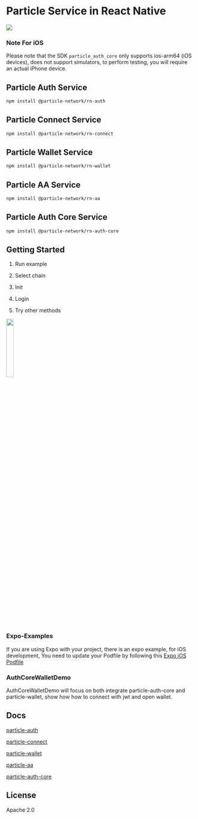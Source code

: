 # Particle Service in React Native

![](https://img.shields.io/npm/v/@particle-network/rn-auth?color=blue&style=round) 

### Note For iOS
Please note that the SDK `particle_auth_core` only supports ios-arm64 (iOS devices), does not support simulators, to perform testing, you will require an actual iPhone device.


## Particle Auth Service
```sh
npm install @particle-network/rn-auth
```

## Particle Connect Service
```sh
npm install @particle-network/rn-connect
```

## Particle Wallet Service
```sh
npm install @particle-network/rn-wallet
```

## Particle AA Service
```sh
npm install @particle-network/rn-aa
```

## Particle Auth Core Service
```sh
npm install @particle-network/rn-auth-core
```

## Getting Started

1. Run example

2. Select chain

3. Init

4. Login

5. Try other methods

<div align="left">
  <img src="https://user-images.githubusercontent.com/18244874/224315719-7c94b6db-3a2f-4ce5-8a40-ea1a11ccc515.gif" width=20% height=20%>
  <br>
  <br>
  <br>
</div>

### Expo-Examples

If you are using Expo with your project, there is an expo example, for iOS development, You need to update your Podfile by following this [Expo iOS Podfile](https://github.com/Particle-Network/particle-react-native/blob/master/Expo-Examples/my-app/ios/Podfile)

### AuthCoreWalletDemo

AuthCoreWalletDemo will focus on both integrate particle-auth-core and particle-wallet,
show how how to connect with jwt and open wallet.

## Docs

[particle-auth](https://docs.particle.network/auth-service/sdks/react-native)

[particle-connect](https://docs.particle.network/connect-service/sdks/react-native)

[particle-wallet](https://docs.particle.network/wallet-service/sdks/react-native)

[particle-aa](https://docs.particle.network/developers/account-abstraction/react-native)

[particle-auth-core](https://docs.particle.network/developers/auth-service/core/react-native)


## License

Apache 2.0
